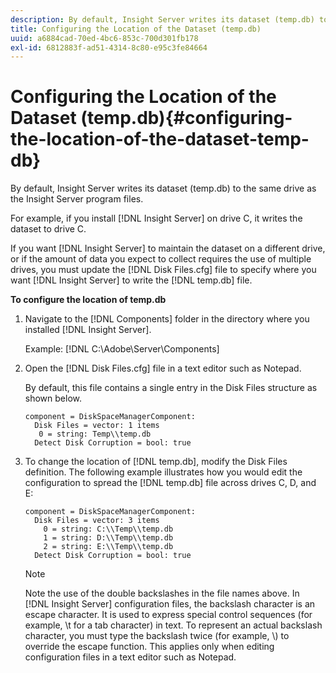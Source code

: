 ```yaml
---
description: By default, Insight Server writes its dataset (temp.db) to the same drive as the Insight Server program files.
title: Configuring the Location of the Dataset (temp.db)
uuid: a6884cad-70ed-4bc6-853c-700d301fb178
exl-id: 6812883f-ad51-4314-8c80-e95c3fe84664
---
```

# Configuring the Location of the Dataset (temp.db){#configuring-the-location-of-the-dataset-temp-db}

By default, Insight Server writes its dataset (temp.db) to the same drive as the Insight Server program files.

For example, if you install [!DNL Insight Server] on drive C, it writes the dataset to drive C.

If you want [!DNL Insight Server] to maintain the dataset on a different drive, or if the amount of data you expect to collect requires the use of multiple drives, you must update the [!DNL Disk Files.cfg] file to specify where you want [!DNL Insight Server] to write the [!DNL temp.db] file.

**To configure the location of temp.db** 

1. Navigate to the [!DNL Components] folder in the directory where you installed [!DNL Insight Server].

   Example: [!DNL C:\Adobe\Server\Components]

1. Open the [!DNL Disk Files.cfg] file in a text editor such as Notepad.

   By default, this file contains a single entry in the Disk Files structure as shown below.

   ```
   component = DiskSpaceManagerComponent:
     Disk Files = vector: 1 items
      0 = string: Temp\\temp.db
     Detect Disk Corruption = bool: true
   ```

1. To change the location of [!DNL temp.db], modify the Disk Files definition. The following example illustrates how you would edit the configuration to spread the [!DNL temp.db] file across drives C, D, and E:

   ```
   component = DiskSpaceManagerComponent:
     Disk Files = vector: 3 items
       0 = string: C:\\Temp\\temp.db
       1 = string: D:\\Temp\\temp.db
       2 = string: E:\\Temp\\temp.db
     Detect Disk Corruption = bool: true
   ```

   >[!NOTE]
   >
   >Note the use of the double backslashes in the file names above. In [!DNL Insight Server] configuration files, the backslash character is an escape character. It is used to express special control sequences (for example, \t for a tab character) in text. To represent an actual backslash character, you must type the backslash twice (for example, \\) to override the escape function. This applies only when editing configuration files in a text editor such as Notepad.

